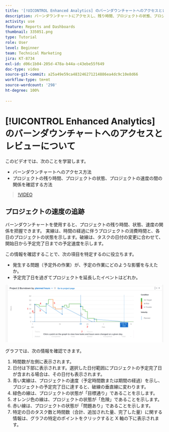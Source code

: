 ```yaml
---
title: '[!UICONTROL Enhanced Analytics] のバーンダウンチャートへのアクセスとレビューについて'
description: バーンダウンチャートにアクセスし、残り時間、プロジェクトの状態、プロジェクトの速度との関係を Workfront で確認する方法を説明します。
activity: use
feature: Reports and Dashboards
thumbnail: 335051.png
type: Tutorial
role: User
level: Beginner
team: Technical Marketing
jira: KT-8734
exl-id: d06c1b04-205d-478a-b44a-c43ebe55f649
doc-type: video
source-git-commit: a25a49e59ca483246271214886ea4dc9c10e8d66
workflow-type: tm+mt
source-wordcount: '298'
ht-degree: 100%

---
```


# [!UICONTROL Enhanced Analytics] のバーンダウンチャートへのアクセスとレビューについて

このビデオでは、次のことを学習します。

* バーンダウンチャートへのアクセス方法
* プロジェクトの残り時間、プロジェクトの状態、プロジェクトの速度の間の関係を確認する方法

>[!VIDEO](https://video.tv.adobe.com/v/335051/?quality=12&learn=on)

## プロジェクトの速度の追跡

バーンダウンチャートを使用すると、プロジェクトの残り時間、状態、速度の関係を把握できます。 実線は、時間の経過に伴うプロジェクトの消費時間と、各日のプロジェクトの状態を示します。破線は、タスクの日付の変更に合わせて、開始日から予定完了日までの予定速度を示します。

この情報を確認することで、次の項目を特定するのに役立ちます。

* 発生する問題（予定外の作業）が、予定の作業にどのような影響を与えたか。
* 予定完了日を過ぎてプロジェクトを延長したイベントはどれか。

![下の箇条書きで説明されていエリアに番号が付いたバーンダウンチャートを示す画像](assets/section-2-9.png)

グラフでは、次の情報を確認できます。

1. 時間数が左側に表示されます。
1. 日付は下部に表示されます。選択した日付範囲にプロジェクトの予定完了日が含まれる場合は、その日付も表示されます。
1. 青い実線は、プロジェクトの速度（予定時間数または期間の経過）を示し、プロジェクトの予定完了日に達すると、破線の垂直線に変わります。
1. 緑色の線は、プロジェクトの状態が「目標通り」であることを示します。
1. オレンジ色の線は、プロジェクトの状態が「危険」であることを示します。
1. 赤い線は、プロジェクトの状態が「問題あり」であることを示します。
1. 特定の日のタスク数と時間数（合計、追加された量、完了した量）に関する情報は、グラフの特定のポイントをクリックすると X 軸の下に表示されます。
